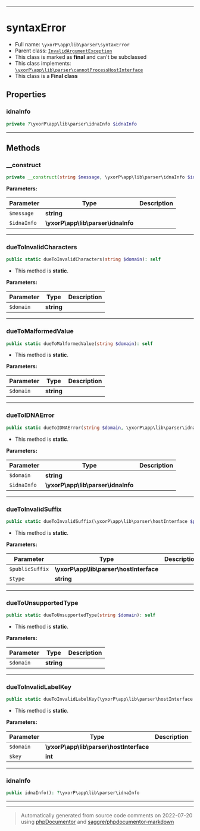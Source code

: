 ***

# syntaxError





* Full name: `\yxorP\app\lib\parser\syntaxError`
* Parent class: [`InvalidArgumentException`](../../../../InvalidArgumentException.md)
* This class is marked as **final** and can't be subclassed
* This class implements:
[`\yxorP\app\lib\parser\cannotProcessHostInterface`](./cannotProcessHostInterface.md)
* This class is a **Final class**



## Properties


### idnaInfo



```php
private ?\yxorP\app\lib\parser\idnaInfo $idnaInfo
```






***

## Methods


### __construct



```php
private __construct(string $message, \yxorP\app\lib\parser\idnaInfo $idnaInfo = null): mixed
```








**Parameters:**

| Parameter | Type | Description |
|-----------|------|-------------|
| `$message` | **string** |  |
| `$idnaInfo` | **\yxorP\app\lib\parser\idnaInfo** |  |




***

### dueToInvalidCharacters



```php
public static dueToInvalidCharacters(string $domain): self
```



* This method is **static**.




**Parameters:**

| Parameter | Type | Description |
|-----------|------|-------------|
| `$domain` | **string** |  |




***

### dueToMalformedValue



```php
public static dueToMalformedValue(string $domain): self
```



* This method is **static**.




**Parameters:**

| Parameter | Type | Description |
|-----------|------|-------------|
| `$domain` | **string** |  |




***

### dueToIDNAError



```php
public static dueToIDNAError(string $domain, \yxorP\app\lib\parser\idnaInfo $idnaInfo): self
```



* This method is **static**.




**Parameters:**

| Parameter | Type | Description |
|-----------|------|-------------|
| `$domain` | **string** |  |
| `$idnaInfo` | **\yxorP\app\lib\parser\idnaInfo** |  |




***

### dueToInvalidSuffix



```php
public static dueToInvalidSuffix(\yxorP\app\lib\parser\hostInterface $publicSuffix, string $type = &#039;&#039;): self
```



* This method is **static**.




**Parameters:**

| Parameter | Type | Description |
|-----------|------|-------------|
| `$publicSuffix` | **\yxorP\app\lib\parser\hostInterface** |  |
| `$type` | **string** |  |




***

### dueToUnsupportedType



```php
public static dueToUnsupportedType(string $domain): self
```



* This method is **static**.




**Parameters:**

| Parameter | Type | Description |
|-----------|------|-------------|
| `$domain` | **string** |  |




***

### dueToInvalidLabelKey



```php
public static dueToInvalidLabelKey(\yxorP\app\lib\parser\hostInterface $domain, int $key): self
```



* This method is **static**.




**Parameters:**

| Parameter | Type | Description |
|-----------|------|-------------|
| `$domain` | **\yxorP\app\lib\parser\hostInterface** |  |
| `$key` | **int** |  |




***

### idnaInfo



```php
public idnaInfo(): ?\yxorP\app\lib\parser\idnaInfo
```











***


***
> Automatically generated from source code comments on 2022-07-20 using [phpDocumentor](http://www.phpdoc.org/) and [saggre/phpdocumentor-markdown](https://github.com/Saggre/phpDocumentor-markdown)

